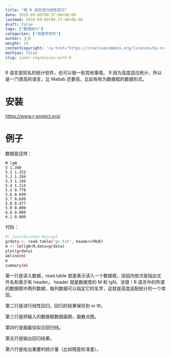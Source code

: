 ```yaml
---
title: "用 R 语言进行线性回归"
date: 2018-09-06T00:37:00+08:00
lastmod: 2018-09-06T00:37:00+08:00
draft: false
tags: ["数理统计"]
categories: ["地震学软件"]
author: 王亮
weight: 10
contentCopyright: '<a href="https://creativecommons.org/licenses/by-nc-sa/4.0/deed.zh" rel="noopener" target="_blank">CC 4.0</a>'
mathjax: false
slug: inear-regression-with-R
---
```


R 语言是知名的统计软件，也可以做一些其他事情。
R 因为高度适应统计，所以是一门很高的语言，比 Matlab 还要高，比如有称为数据框的数据形式。

# 安装

https://www.r-project.org/

# 例子

数据是这样：

````text
M lgN
5 1.398
5.1 1.322
5.2 1.204
5.3 1.146
5.4 1.114
5.5 0.778
5.6 0.699
5.7 0.699
5.8 0.477
5.9 0.000
6.0 0.000
6.1 0.000
````

代码：
````bash
#! /usr/bin/env Rscript
grdata <- read.table("gr.txt", header=TRUE)
m <- lm(lgN~M,data=grdata)
plot(grdata)
abline(m)
m
summary(m)
````

第一行是读入数据，read.table 就是表示读入一个数据框，括弧内依次是指出文件名和表示有 header。
header 就是数据里的 M 和 lgN。没错！R 语言中的所谓的数据框中两列数据，每列数据可以指定它的名字，这就是高度适配统计的一个体现。

第二行是进行线性回归，回归的结果保存到 m 中。

第三行是把输入的数据框数据画图，画散点图。

第四行是画最佳拟合回归线。

第五行是输出回归结果。

第六行是给出重要的统计量（比如残差标准差）。
